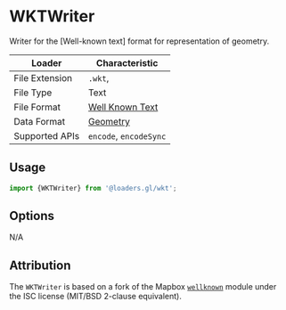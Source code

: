 # WKTWriter

Writer for the [Well-known text] format for representation of geometry.

| Loader         | Characteristic                                                                              |
| -------------- | ------------------------------------------------------------------------------------------- |
| File Extension | `.wkt`,                                                                                     |
| File Type      | Text                                                                                        |
| File Format    | [Well Known Text](https://en.wikipedia.org/wiki/Well-known_text_representation_of_geometry) |
| Data Format    | [Geometry](/docs/specifications/category-gis)                                               |
| Supported APIs | `encode`, `encodeSync`                                                                      |

## Usage

```typescript
import {WKTWriter} from '@loaders.gl/wkt';
```

## Options

N/A

## Attribution

The `WKTWriter` is based on a fork of the Mapbox [`wellknown`](https://github.com/mapbox/wellknown) module under the ISC license (MIT/BSD 2-clause equivalent).
